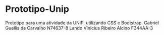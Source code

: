 # Prototipo-Unip
Prototipo para uma atividade da UNIP, utilizando CSS e Bootstrap.
Gabriel Guellis de Carvalho N74637-8
Lando Vinicius Ribeiro Alcino F344AA-3
